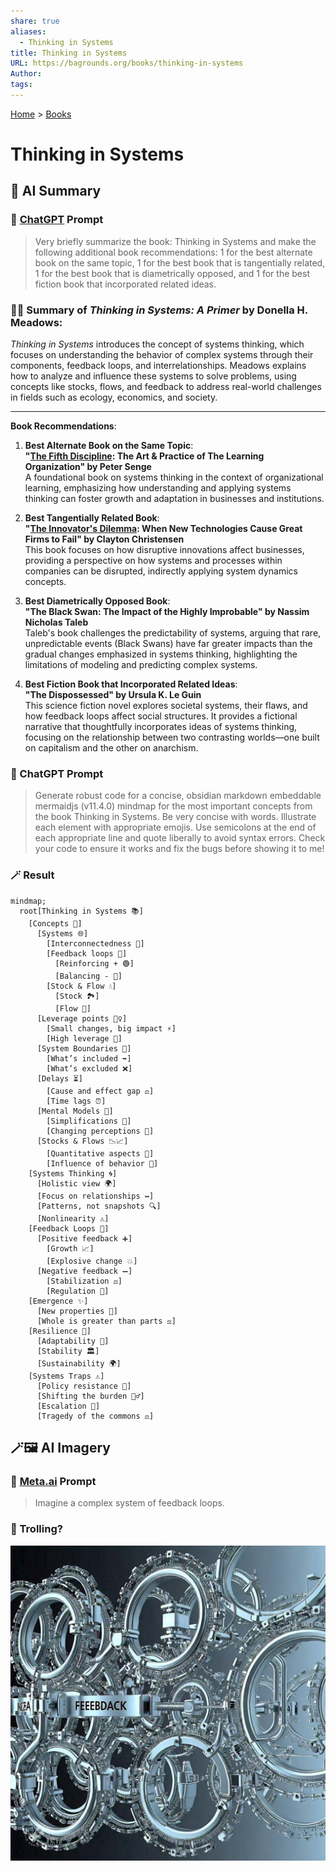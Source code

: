 ```yaml
---  
share: true  
aliases:  
  - Thinking in Systems  
title: Thinking in Systems  
URL: https://bagrounds.org/books/thinking-in-systems  
Author:   
tags:   
---  
```

[Home](../index.md) > [Books](./index.md)  
# Thinking in Systems  
## 🤖 AI Summary  
### 💬 [ChatGPT](https://chatgpt.com) Prompt  
> Very briefly summarize the book: Thinking in Systems and make the following additional book recommendations: 1 for the best alternate book on the same topic, 1 for the best book that is tangentially related, 1 for the best book that is diametrically opposed, and 1 for the best fiction book that incorporated related ideas.  
  
### 🤖💬 **Summary of _Thinking in Systems: A Primer_ by Donella H. Meadows**:    
_Thinking in Systems_ introduces the concept of systems thinking, which focuses on understanding the behavior of complex systems through their components, feedback loops, and interrelationships. Meadows explains how to analyze and influence these systems to solve problems, using concepts like stocks, flows, and feedback to address real-world challenges in fields such as ecology, economics, and society.  
  
---  
  
**Book Recommendations**:  
  
1. **Best Alternate Book on the Same Topic**:   
    **"[The Fifth Discipline](./the-fifth-discipline.md): The Art & Practice of The Learning Organization" by Peter Senge**    
    A foundational book on systems thinking in the context of organizational learning, emphasizing how understanding and applying systems thinking can foster growth and adaptation in businesses and institutions.  
      
2. **Best Tangentially Related Book**:    
    **"[The Innovator's Dilemma](./the-innovators-dilemma.md): When New Technologies Cause Great Firms to Fail" by Clayton Christensen**    
    This book focuses on how disruptive innovations affect businesses, providing a perspective on how systems and processes within companies can be disrupted, indirectly applying system dynamics concepts.  
      
3. **Best Diametrically Opposed Book**:    
    **"The Black Swan: The Impact of the Highly Improbable" by Nassim Nicholas Taleb**    
    Taleb's book challenges the predictability of systems, arguing that rare, unpredictable events (Black Swans) have far greater impacts than the gradual changes emphasized in systems thinking, highlighting the limitations of modeling and predicting complex systems.  
      
4. **Best Fiction Book that Incorporated Related Ideas**:    
    **"The Dispossessed" by Ursula K. Le Guin**    
    This science fiction novel explores societal systems, their flaws, and how feedback loops affect social structures. It provides a fictional narrative that thoughtfully incorporates ideas of systems thinking, focusing on the relationship between two contrasting worlds—one built on capitalism and the other on anarchism.  
  
### 💬 ChatGPT Prompt  
> Generate robust code for a concise, obsidian markdown embeddable mermaidjs (v11.4.0) mindmap for the most important concepts from the book Thinking in Systems. Be very concise with words. Illustrate each element with appropriate emojis. Use semicolons at the end of each appropriate line and quote liberally to avoid syntax errors. Check your code to ensure it works and fix the bugs before showing it to me!  
  
### 🪄 Result  
```mermaid  
mindmap;  
  root[Thinking in Systems 📚]  
    [Concepts 🧠]  
      [Systems 🌐]  
        [Interconnectedness 🔗]  
        [Feedback loops 🔄]  
          [Reinforcing + 🟢]  
          [Balancing - 🔴]  
        [Stock & Flow 💧]  
          [Stock 🏞]  
          [Flow 🌊]  
      [Leverage points 🏋️‍♀️]  
        [Small changes, big impact ⚡]  
        [High leverage 🌟]  
      [System Boundaries 🔲]  
        [What’s included ➡️]  
        [What’s excluded ❌]  
      [Delays ⏳]  
        [Cause and effect gap ⚖️]  
        [Time lags ⏰]  
      [Mental Models 🧩]  
        [Simplifications 🧐]  
        [Changing perceptions 🧠]  
      [Stocks & Flows 📉📈]  
        [Quantitative aspects 🔢]  
        [Influence of behavior 👥]  
    [Systems Thinking 🌀]  
      [Holistic view 🌍]  
      [Focus on relationships ↔️]  
      [Patterns, not snapshots 🔍]  
      [Nonlinearity ⚠️]  
    [Feedback Loops 🔄]  
      [Positive feedback ➕]  
        [Growth 📈]  
        [Explosive change 💥]  
      [Negative feedback ➖]  
        [Stabilization ⚖️]  
        [Regulation 🌱]  
    [Emergence ✨]  
      [New properties 🌱]  
      [Whole is greater than parts ⚖️]  
    [Resilience 🌳]  
      [Adaptability 🔄]  
      [Stability 🏛]  
      [Sustainability 🌍]  
    [Systems Traps ⚠️]  
      [Policy resistance 🚫]  
      [Shifting the burden 🏋️‍♂️]  
      [Escalation 🔼]  
      [Tragedy of the commons ⚖️]  
```  
  
## 🪄🖼️ AI Imagery  
### 💬 [Meta.ai](https://meta.ai) Prompt  
> Imagine a complex system of feedback loops.  
  
### 🚃 Trolling?  
![Pasted image 20241210001850](../Pasted%20image%2020241210001850.jpg)